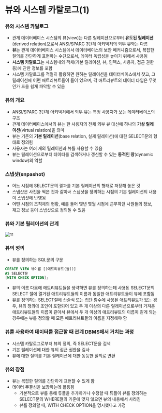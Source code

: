 # 뷰와 시스템 카탈로그(1)

### 뷰와 시스템 카탈로그

- 관계 데이터베이스 시스템의 뷰(view)는 다른 릴레이션으로부터 **유도된 릴레이션**(derived relation)으로서 ANSI/SPARC 3단계 아키텍처의 외부 뷰와는 다름
- **뷰**는 관계 데이터베이스 시스템에서 데이터베이스의 보안 메커니즘으로서, 복잡한 질의를 간단하게 표현하는 수단으로서, 데이터 독립성을 높이기 위해서 사용됨
- **시스템 카탈로그**는 시스템내의 객체(기본 릴레이션, 뷰, 인덱스, 사용자, 접근 권한 등)에 관한 정보를 포함
- 시스템 카탈로그를 적절히 활용하면 원하는 릴레이션을 데이터베이스에서 찾고, 그 릴레이션에 어떤 애트리뷰트들이 들어 있으며, 각 애트리뷰트의 데이터 타입은 무엇인가 드을 쉽게 파악할 수 있음

### 뷰의 개요

- ANSI/SPARC 3단계 아키텍처에서 외부 뷰는 특정 사용자가 보는 데이터베이스의 구조
- 관계 데이터베이스에서의 뷰는 한 사용자의 전체 외부 뷰 대신에 하나의 **가상 릴레이션**(virtual relation)을 의미
- 뷰는 기존의 **기본 릴레이션**(base relation, 실제 릴레이션)에 대한 SELECT문의 형태로 정의됨
- 사용자는 여러 개의 릴레이션과 뷰를 사용할 수 있음
- 뷰는 릴레이션으로부터 데이터를 검색하거나 갱신할 수 있는 **동적인 창**(dynamic window)의 역할

### 스냅샷(snpashot)

- 어느 시점에 SELECT문의 결과를 기본 릴레이션의 형태로 저장해 놓은 것
- 스냅샷은 사진을 찍은 것과 같아서 스냅샷을 정의하는 시점의 기본 릴레이션의 내용이 스냅샷에 반영됨
- 어떤 시점의 조직체의 현황, 예를 들어 몇년 몇월 시점에 근무하던 사원들의 정보, 재고 정보 등이 스냅샷으로 정의될 수 있음

### 뷰와 기본 릴레이션의 관계

![11](https://user-images.githubusercontent.com/77624879/164053093-c2f31591-e7d2-4dd8-8d0b-783fae086536.png)

### 뷰의 정의

- 뷰를 정의하는 SQL문의 구문

```sql
CREATE VIEW 뷰이름 [(애트리뷰트(들))]
AS SELECT문
[WITH CHECK OPTION];
```

- 뷰의 이름 다음에 애트리뷰트들을 생략하면 뷰를 정의하는데 사용된 SELECT문의 SELECT 절에 열거된 애트리뷰트들의 이름과 동일한 애트리뷰트들이 뷰에 포함됨
- 뷰를 정의하는 SELECT절에 산술식 또는 집단 함수에 사용된 애트리뷰트가 있는 경우, 뷰의 정의에 조인이 포함되어 있고 두 개 이상의 다른 릴레이션으로부터 가져온 애트리뷰트들의 이름이 같아서 뷰에서 두 개 이상의 애트리뷰트의 이름이 같게 되는 경우에는 뷰를 정의할 때 모든 애트리뷰트들의 이름을 지정해야 함

### 뷰를 사용하여 데이터를 접근할 때 관계 DBMS에서 거치는 과정

- 시스템 카탈로그로부터 뷰의 정의, 즉 SELECT문을 검색
- 기본 릴레이션에 대한 뷰의 접근 권한을 검사
- 뷰에 대한 질의를 기본 릴레이션에 대한 동등한 질의로 변환

### 뷰의 장점

- 뷰는 복잡한  질의를 간단하게 표현할 수 있게 함
- 데이터 무결성을 보장하는데 활용됨
    - 기본적으로 뷰를 통해 튜플을 추가하거나 수정할 때 튜플이 뷰를 정의하는 SELECT문의 WHERE절의 기준에 맞지 않으면 뷰의 내용에서 사라짐
    - 뷰를 정의할 때, WITH CHECK OPTION을 명시했다고 가정
